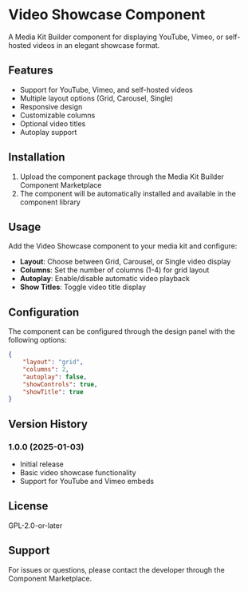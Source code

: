 # Video Showcase Component

A Media Kit Builder component for displaying YouTube, Vimeo, or self-hosted videos in an elegant showcase format.

## Features

- Support for YouTube, Vimeo, and self-hosted videos
- Multiple layout options (Grid, Carousel, Single)
- Responsive design
- Customizable columns
- Optional video titles
- Autoplay support

## Installation

1. Upload the component package through the Media Kit Builder Component Marketplace
2. The component will be automatically installed and available in the component library

## Usage

Add the Video Showcase component to your media kit and configure:

- **Layout**: Choose between Grid, Carousel, or Single video display
- **Columns**: Set the number of columns (1-4) for grid layout
- **Autoplay**: Enable/disable automatic video playback
- **Show Titles**: Toggle video title display

## Configuration

The component can be configured through the design panel with the following options:

```json
{
    "layout": "grid",
    "columns": 2,
    "autoplay": false,
    "showControls": true,
    "showTitle": true
}
```

## Version History

### 1.0.0 (2025-01-03)
- Initial release
- Basic video showcase functionality
- Support for YouTube and Vimeo embeds

## License

GPL-2.0-or-later

## Support

For issues or questions, please contact the developer through the Component Marketplace.
